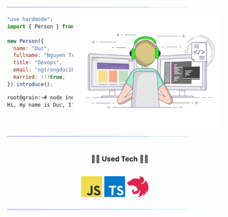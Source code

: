 <img src="/assets/images/horizontal-divider-gradient.gif">

<picture> 
<img src="/assets//images/developer.webp" align="right" width="350" height="285">
</a>
</picture>

```js
"use hardmode";
import { Person } from "VietNam";

new Person({
  name: "Duc",
  fullname: "Nguyen Trong Duc",
  title: "Devops",
  email: "ngtrongduc106@gmail.com",
  married: !!!true,
}).introduce();
```

```cmd
root@grain:~# node index.js
Hi, my name is Duc, I'm a Devops from VietNam.
```

<img src="/assets/images/horizontal-divider-gradient.gif">

<div id="user-content-toc">
  <ul align="center">
    <summary><h3 style="display: inline-block">🧑‍💻 Used Tech 🧑‍💻</h3></summary>
  </ul>
</div>

<p align="center">
  <!-- <a href="https://skillicons.dev">
    <img src="https://skillicons.dev/icons?i=js,ts,nestjs,mysql,mongodb,postgres,windows,linux,kali,kubernetes,openstack,docker&perline=6" />
  </a> -->
  <img src="/assets/icons/JavaScript.svg" width="50" height="50"/>
  <img src="/assets/icons/TypeScript.svg" width="50" height="50"/>
  <img src="/assets/icons/Nest.js.svg" width="50" height="50"/>
</p>

<img src="/assets/images/horizontal-divider-gradient.gif">
